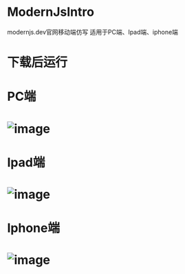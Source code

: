 # ModernJsIntro
modernjs.dev官网移动端仿写
适用于PC端、Ipad端、iphone端
# 下载后运行

# PC端
# ![image](https://github.com/sjtuLLWWTT/ModernJsIntro/blob/main/IMGS/pc%E7%AB%AF.png)
# Ipad端
# ![image](https://github.com/sjtuLLWWTT/ModernJsIntro/blob/main/IMGS/ipad%E7%AB%AF.png)

# Iphone端
# ![image](https://github.com/sjtuLLWWTT/ModernJsIntro/blob/main/IMGS/iphone%E7%AB%AF.png)

